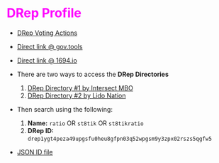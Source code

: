 # <span style="color:magenta">DRep Profile</span>

- [DRep Voting Actions](https://github.com/st8tikratio/cardano_DRep/tree/main/votes)

- [Direct link @ gov.tools](https://gov.tools/drep_directory/drep1zagwghdf0q2yz0ra70p6zgvmug9zns2yxefygsfn6suq5qvgqq0)

- [Direct link @ 1694.io](https://www.1694.io/en/dreps/drep1zagwghdf0q2yz0ra70p6zgvmug9zns2yxefygsfn6suq5qvgqq0)

- There are two ways to access the **DRep Directories**
  1. [DRep Directory #1 by Intersect MBO](https://gov.tools/drep_directory)
  2. [DRep Directory #2 by Lido Nation](https://www.1694.io/en/dreps/list)

- Then search using the following:
   1. **Name:** `ratio` OR `st8tik` OR `st8tikratio`
   2. **DRep ID:** `drep1ygt4peza49upgsfu0heu8gfpn03q52wpgsm9y3zpx02rszs5qgfw5`

- [JSON ID file](https://github.com/st8tikratio/cardano_DRep/blob/main/docs/Ratio_St8tik_St8tikRatio.jsonld)
